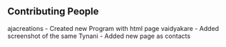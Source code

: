 ## Contributing People
ajacreations - Created new Program with html page
vaidyakare - Added screenshot of the same
Tynani - Added new page as contacts

